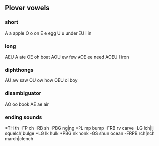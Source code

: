 ## Plover vowels

### short
A a apple
O o on
E e egg
U u under
EU i in

### long
AEU A ate
OE oh boat
AOU ew few
AOE ee need 
AOEU I iron

### diphthongs
AU aw saw 
OU ow how
OEU oi boy

### disambiguator
AO oo book
AE ae air


### ending sounds
*TH th 
-FP ch
-RB sh
-PBG ng|ng
*PL mp bump
-FRB rv carve
-LG lch|lj squelch|bulge
*LG lk hulk
*PBG nk honk
-GS shun ocean
-FRPB rch|nch march|clench


